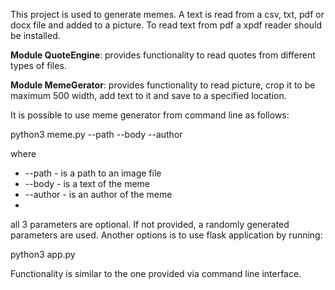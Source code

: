 This project is used to generate memes. A text is read from a csv, txt, pdf or docx file and added to a picture.
To read text from pdf a xpdf reader should be installed.

**Module QuoteEngine**: provides functionality to read quotes from different types of files.

**Module MemeGerator**: provides functionality to read picture, crop it to be maximum 500 width, add text to it and 
save to a specified location.

It is possible to use meme generator from command line as follows:

python3 meme.py --path --body --author

where 
* --path - is a path to an image file
* --body - is a text of the meme
* --author - is an author of the meme
* 
all 3 parameters are optional. If not provided, a randomly generated parameters are used.
Another options is to use flask application by running:

python3 app.py

Functionality is similar to the one provided via command line interface.